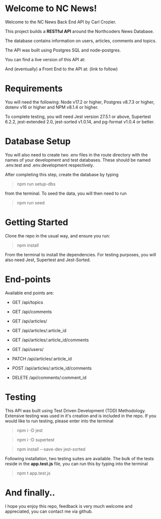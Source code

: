 # Welcome to NC News!

Welcome to the NC News Back End API by Carl Crozier.

This project builds a **RESTful API** around the Northcoders News Database.

The database contains information on users, articles, comments and topics.

The API was built using Postgres SQL and node-postgres.

You can find a live version of this API at:

And (eventually) a Front End to the API at: (link to follow)

# Requirements

You will need the following: Node v17.2 or higher, Postgres v8.7.3 or higher, dotenv v16 or higher and NPM v8.1.4 or higher.

To complete testing, you will need Jest version 27.5.1 or above, Supertest 6.2.2, jest-extended 2.0, jest-sorted v1.0.14, and pg-format v1.0.4 or better.

# Database Setup

You will also need to create two .env files in the route directory with the names of your development and test databases. These should be named .env.test and .env.development respectively.

After completing this step, create the database by typing

> npm run setup-dbs

from the terminal. To seed the data, you will then need to run

> npm run seed

# Getting Started

Clone the repo in the usual way, and ensure you run:

> npm install

From the terminal to install the dependencies. For testing purposes, you will also need Jest, Supertest and Jest-Sorted.

# End-points

Available end points are:

- GET /api/topics
- GET /api/comments

- GET /api/articles/

- GET /api/articles/:article_id

- GET /api/articles/:article_id/comments

- GET /api/users/
- PATCH /api/articles/:article_id

- POST /api/articles/:article_id/comments

- DELETE /api/comments/:comment_id

# Testing

This API was built using Test Driven Development (TDD) Methodology. Extensive testing was used in it's creation and is included in the repo. If you would like to run testing, please enter into the terminal

> npm i -D jest

> npm i -D supertest

> npm install --save-dev jest-sorted

Following installation, two testing suites are available. The bulk of the tests reside in the **app.test.js** file, you can run this by typing into the terminal

> npm t app.test.js

# And finally..

I hope you enjoy this repo, feedback is very much welcome and appreciated, you can contact me via github.
